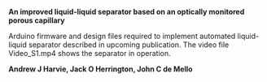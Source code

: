 **An improved liquid-liquid separator based on an optically monitored porous capillary**

Arduino firmware and design files required to implement automated liquid-liquid separator described in upcoming publication. The video file Video_S1.mp4 shows the separator in operation.


**Andrew J Harvie, Jack O Herrington, John C de Mello**
